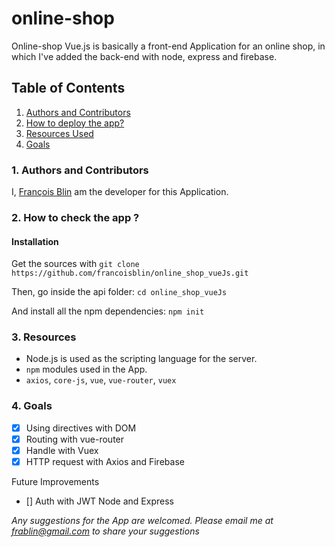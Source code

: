 # online-shop

Online-shop Vue.js is basically a front-end Application for an online shop, in which I've added the back-end with node, express and firebase.

## Table of Contents

1. [Authors and Contributors](#author)
2. [How to deploy the app?](#deploy-app)
3. [Resources Used](#resources)
4. [Goals](#future-improvements)

### <a name="author"></a>1. Authors and Contributors

I, [François Blin](https://github.com/francoisblin) am the developer for this Application.

### <a name="deploy-app"></a>2. How to check the app ?

#### Installation

Get the sources with `git clone https://github.com/francoisblin/online_shop_vueJs.git`

Then, go inside the api folder: `cd online_shop_vueJs`

And install all the npm dependencies: `npm init`

### <a name="resources"></a> 3. Resources

* Node.js is used as the scripting language for the server.
* `npm` modules used in the App.
 * `axios`, `core-js`, `vue`, `vue-router`, `vuex`

### <a name="future-improvements"></a> 4. Goals

* [X] Using directives with DOM
* [X] Routing with vue-router 
* [X] Handle with Vuex
* [X] HTTP request with Axios and Firebase

Future Improvements
* [] Auth with JWT Node and Express

_Any suggestions for the App are welcomed. Please email me at frablin@gmail.com to share your suggestions_


